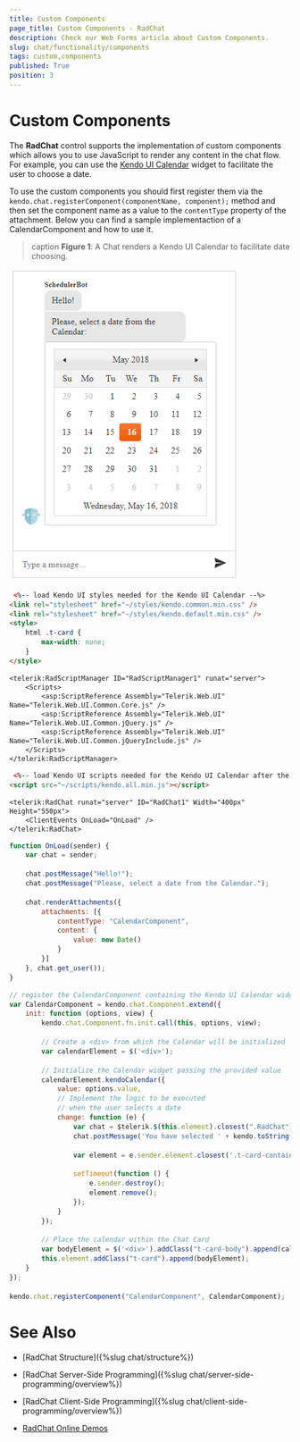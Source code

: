 ```yaml
---
title: Custom Components 
page_title: Custom Components - RadChat
description: Check our Web Forms article about Custom Components.
slug: chat/functionality/components
tags: custom,components
published: True
position: 3
---
```


# Custom Components


The **RadChat** control supports the implementation of custom components which allows you to use JavaScript to render any content in the chat flow. For example, you can use the [Kendo UI Calendar](https://docs.telerik.com/kendo-ui/controls/scheduling/calendar/overview) widget to facilitate the user to choose a date.

To use the custom components you should first register them via the `kendo.chat.registerComponent(componentName, component);` method and then set the component name as a value to the `contentType` property of the attachment. Below you can find a sample implementaction of a CalendarComponent and how to use it.

>caption **Figure 1**: A Chat renders a Kendo UI Calendar to facilitate date choosing.

![chat with custom components](../images/chat-calendar-component.gif)

````HTML
 <%-- load Kendo UI styles needed for the Kendo UI Calendar --%>
<link rel="stylesheet" href="~/styles/kendo.common.min.css" />
<link rel="stylesheet" href="~/styles/kendo.default.min.css" />
<style>
    html .t-card {
        max-width: none;
    }
</style>
````

````ASP.NET
<telerik:RadScriptManager ID="RadScriptManager1" runat="server">
    <Scripts>
        <asp:ScriptReference Assembly="Telerik.Web.UI" Name="Telerik.Web.UI.Common.Core.js" />
        <asp:ScriptReference Assembly="Telerik.Web.UI" Name="Telerik.Web.UI.Common.jQuery.js" />
        <asp:ScriptReference Assembly="Telerik.Web.UI" Name="Telerik.Web.UI.Common.jQueryInclude.js" />
    </Scripts>
</telerik:RadScriptManager>
````

````HTML
 <%-- load Kendo UI scripts needed for the Kendo UI Calendar after the ScriptManager and before RadChat --%>
<script src="~/scripts/kendo.all.min.js"></script>
````

````ASP.NET
<telerik:RadChat runat="server" ID="RadChat1" Width="400px" Height="550px">
    <ClientEvents OnLoad="OnLoad" />
</telerik:RadChat>
 ````

````JavaScript
function OnLoad(sender) {
    var chat = sender;

    chat.postMessage("Hello!");
    chat.postMessage("Please, select a date from the Calendar.");

    chat.renderAttachments({
        attachments: [{
            contentType: "CalendarComponent",
            content: {
                value: new Date()
            }
        }]
    }, chat.get_user());
}
````

````JavaScript
// register the CalendarComponent containing the Kendo UI Calendar widget
var CalendarComponent = kendo.chat.Component.extend({
    init: function (options, view) {
        kendo.chat.Component.fn.init.call(this, options, view);

        // Create a <div> from which the Calendar will be initialized
        var calendarElement = $('<div>');

        // Initialize the Calendar widget passing the provided value
        calendarElement.kendoCalendar({
            value: options.value,
            // Implement the logic to be executed
            // when the user selects a date
            change: function (e) {
                var chat = $telerik.$(this.element).closest(".RadChat")[0].control;
                chat.postMessage('You have selected ' + kendo.toString(e.sender.value(), 'D') + '!');

                var element = e.sender.element.closest('.t-card-container');

                setTimeout(function () {
                    e.sender.destroy();
                    element.remove();
                });
            }
        });

        // Place the calendar within the Chat Card
        var bodyElement = $('<div>').addClass("t-card-body").append(calendarElement);
        this.element.addClass("t-card").append(bodyElement);
    }
});

kendo.chat.registerComponent("CalendarComponent", CalendarComponent);
````


# See Also

 * [RadChat Structure]({%slug chat/structure%})

 * [RadChat Server-Side Programming]({%slug chat/server-side-programming/overview%})

 * [RadChat Client-Side Programming]({%slug chat/client-side-programming/overview%})

 * [RadChat Online Demos](https://demos.telerik.com/aspnet-ajax/chat)

 
